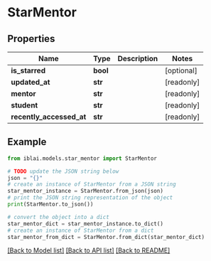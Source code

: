 # StarMentor


## Properties

Name | Type | Description | Notes
------------ | ------------- | ------------- | -------------
**is_starred** | **bool** |  | [optional] 
**updated_at** | **str** |  | [readonly] 
**mentor** | **str** |  | [readonly] 
**student** | **str** |  | [readonly] 
**recently_accessed_at** | **str** |  | [readonly] 

## Example

```python
from iblai.models.star_mentor import StarMentor

# TODO update the JSON string below
json = "{}"
# create an instance of StarMentor from a JSON string
star_mentor_instance = StarMentor.from_json(json)
# print the JSON string representation of the object
print(StarMentor.to_json())

# convert the object into a dict
star_mentor_dict = star_mentor_instance.to_dict()
# create an instance of StarMentor from a dict
star_mentor_from_dict = StarMentor.from_dict(star_mentor_dict)
```
[[Back to Model list]](../README.md#documentation-for-models) [[Back to API list]](../README.md#documentation-for-api-endpoints) [[Back to README]](../README.md)


